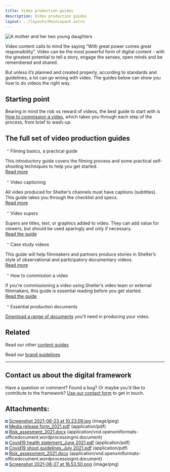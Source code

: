 ```yaml
---
title: Video production guides
description: Video production guides
layout: ../layouts/MainLayout.astro
---
```


![A mother and her two young daughters](attachments/769622161/866287749.png?width=680)

Video content calls to mind the saying “With great power comes great responsibility”. Video can be the most powerful form of digital content - with the greatest potential to tell a story, engage the senses, open minds and be remembered and shared.

But unless it’s planned and created properly, according to standards and guidelines, a lot can go wrong with video. The guides below can show you how to do videos the right way.

## Starting point

Bearing in mind the risk vs reward of videos, the best guide to start with is [How to commission a video](Commissioning-a-Shelter-video_769720470.html), which takes you through each step of the process, from brief to wash-up.

## The full set of video production guides

![](images/icons/grey_arrow_down.png)Filming basics, a practical guide

This introductory guide covers the filming process and some practical self-shooting techniques to help you get started.   
[Read more](Video-self-shooting%2C-a-practical-guide_618791024.html)

![](images/icons/grey_arrow_down.png)Video captioning

All video produced for Shelter’s channels must have captions (subtitles). This guide takes you through the checklist and specs.  
[Read more](Video-captioning_602570761.html)

![](images/icons/grey_arrow_down.png)Video supers

Supers are titles, text, or graphics added to video. They can add value for viewers, but should be used sparingly and only if necessary.  
[Read the guide](Video-supers_598933686.html)

![](images/icons/grey_arrow_down.png)Case study videos

This guide will help filmmakers and partners produce stories in Shelter’s style of observational and participatory documentary videos.  
[Read more](630358245.html)

![](images/icons/grey_arrow_down.png)How to commission a video

If you’re commissioning a video using Shelter’s video team or external filmmakers, this guide is essential reading before you get started.  
[Read the guide](Commissioning-a-Shelter-video_769720470.html)

![](images/icons/grey_arrow_down.png)Essential production documents

[Download a range of documents](Essential-production-documents_807633054.html) you'll need in producing your video.

## Related

Read our other [content guides](Guides_442138636.html)

Read our [brand guidelines](Our-brand-guidelines_760676531.html)

---

## Contact us about the digital framework

Have a question or comment? Found a bug? Or maybe you’d like to contribute to the framework? [Use our contact form](https://england.shelter.org.uk/contact_us_about_the_digital_framework) to get in touch.

## Attachments:

![](images/icons/bullet_blue.gif) [Screenshot 2021-06-23 at 10.23.09.jpg](attachments/769622161/783974419.jpg) (image/jpeg)  
![](images/icons/bullet_blue.gif) [Media release form_2021.pdf](attachments/769622161/808255514.pdf) (application/pdf)  
![](images/icons/bullet_blue.gif) [Risk_assesment_2021.docx](attachments/769622161/807665704.docx) (application/vnd.openxmlformats-officedocument.wordprocessingml.document)  
![](images/icons/bullet_blue.gif) [Covid19 health statement_June 2021.pdf](attachments/769622161/808058941.pdf) (application/pdf)  
![](images/icons/bullet_blue.gif) [Covid19 shoot guidelines_July 2021.pdf](attachments/769622161/807698473.pdf) (application/pdf)  
![](images/icons/bullet_blue.gif) [Risk_assessment_2021.docx](attachments/769622161/807731299.docx) (application/vnd.openxmlformats-officedocument.wordprocessingml.document)  
![](images/icons/bullet_blue.gif) [Screenshot 2021-08-27 at 16.53.50.png](attachments/769622161/866287749.png) (image/png)
